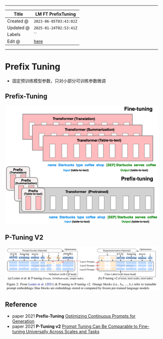 -----

| Title     | LM FT PrefixTuning                                    |
| --------- | ----------------------------------------------------- |
| Created @ | `2023-06-05T03:43:02Z`                                |
| Updated @ | `2025-01-24T02:53:41Z`                                |
| Labels    | \`\`                                                  |
| Edit @    | [here](https://github.com/junxnone/aiwiki/issues/411) |

-----

# Prefix Tuning

  - 固定预训练模型参数，只对小部分可训练参数微调

## Prefix-Tuning

![image](media/b56f220d8f66157645ea7f17676f228b7ceedabd.png)

## P-Tuning V2

![image](media/969d703445ade0fa64b6fa2f8db02d9bc5d95dbc.png)

## Reference

  - paper 2021 **Prefix-Tuning** [Optimizing Continuous Prompts for
    Generation](https://arxiv.org/abs/2101.00190)
  - paper 2021 **P-Tuning v2** [Prompt Tuning Can Be Comparable to
    Fine-tuning Universally Across Scales and Tasks]()
